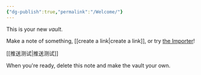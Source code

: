 ```yaml
---
{"dg-publish":true,"permalink":"/Welcome/"}
---
```


This is your new *vault*.

Make a note of something, [[create a link\|create a link]], or try [the Importer](https://help.obsidian.md/Plugins/Importer)!

[[推送测试\|推送测试]]

When you're ready, delete this note and make the vault your own.